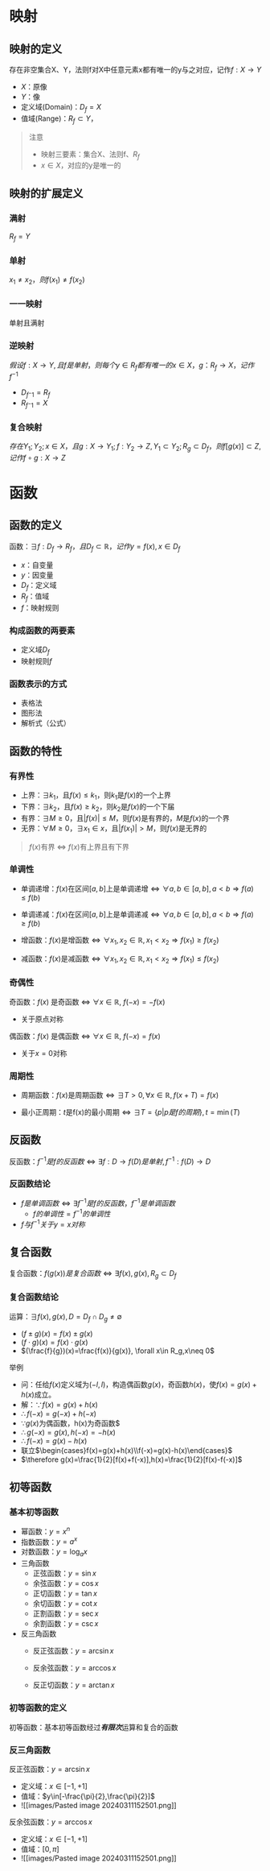 # 映射

## 映射的定义

存在非空集合X、Y，法则f对X中任意元素x都有唯一的y与之对应，记作$f:X\to Y$

- $X$：原像
- $Y$：像
- 定义域(Domain)：$D_f=X$
- 值域(Range)：$R_f\subset Y$，

> 注意
>
> - 映射三要素：集合X、法则f、$R_f$
> - $x\in X$，对应的y是唯一的

## 映射的扩展定义

### 满射

$R_f=Y$

### 单射

$x_1\neq x_2，则f(x_1)\neq f(x_2)$

### 一一映射

单射且满射

### 逆映射

$假设f:X\to Y, 且f是单射，则每个 y\in R_f都有唯一的x\in X，g：R_f\to X，记作f^{-1}$

- $D_{f^-1}=R_f$
- $R_{f^-1}=X$

### 复合映射

$存在Y_1;Y_2;x\in X，且g:X\to Y_1; f:Y_2\to Z,Y_1\subset Y_2;R_g\subset D_f，则f[g(x)]\subset Z,记作f\circ g:X\to Z$

# 函数

## 函数的定义

函数：$\exists f:D_f\to R_f，且D_f\subset \mathbb{R}，记作y=f(x),x\in D_f$

- $x$：自变量
- $y$：因变量
- $D_f$：定义域
- $R_f$：值域
- $f$：映射规则

### 构成函数的两要素

- 定义域$D_f$
- 映射规则$f$

### 函数表示的方式

- 表格法
- 图形法
- 解析式（公式）

## 函数的特性

### 有界性

- 上界：$\exists k_1$，且$f(x)\leq k_1$，则$k_1$是$f(x)$的一个上界
- 下界：$\exists k_2$，且$f(x)\geq k_2$，则$k_2$是$f(x)$的一个下届
- 有界：$\exists M\geq 0$，且$|f(x)|\leq M$，则$f(x)$是有界的，$M$是$f(x)$的一个界
- 无界：$\forall M\geq 0$，$\exists x_1\in x$，且$|f(x_1)| > M$，则$f(x)$是无界的

> $f(x)$有界 $\Longleftrightarrow$ $f(x)$有上界且有下界

### 单调性

- 单调递增：$f(x) \text{在区间} [a, b] \text{上是单调递增} \iff \forall a, b \in [a, b], a < b \Rightarrow f(a) \leq f(b)$
- 单调递减：$f(x) \text{在区间} [a, b] \text{上是单调递减} \iff \forall a, b \in [a, b], a < b \Rightarrow f(a) \geq f(b)$

- 增函数：$f(x) \text{是增函数} \iff \forall x_1, x_2 \in \mathbb{R}, x_1 < x_2 \Rightarrow f(x_1) \geq f(x_2)$
- 减函数：$f(x) \text{是减函数} \iff \forall x_1, x_2 \in \mathbb{R}, x_1 < x_2 \Rightarrow f(x_1) \leq f(x_2)$

### 奇偶性

奇函数：$f(x)$ 是奇函数 $\iff$ $\forall x \in \mathbb{R}$, $f(-x) = -f(x)$

- 关于原点对称

偶函数：$f(x)$ 是偶函数 $\iff$ $\forall x \in \mathbb{R}$, $f(-x) = f(x)$

- 关于$x=0$对称

### 周期性

- 周期函数：$f(x)\text{是周期函数} \iff \exists T > 0, \forall x \in \mathbb{R}, f(x+T) = f(x)$

- 最小正周期：$t \text{是f(x)的最小周期} \iff \exists T=\{p|p是f的周期\},t=\min(T)$

## 反函数

反函数：$f^{-1}是f的反函数\iff\exists f:D\to f(D)是单射,f^{-1}:f(D)\to D$

### 反函数结论

- $f是单调函数\iff \exists f^{-1}是f的反函数，f^{-1}是单调函数$
  - $f的单调性=f^{-1}的单调性$
- $f与f^{-1}关于y=x对称$

## 复合函数

复合函数：$f(g(x))是复合函数 \iff \exists f(x),g(x),R_g\subset D_f$

### 复合函数结论

运算：$\exists f(x),g(x),D=D_f \cap D_g \neq \emptyset$

- $(f\pm g)(x)=f(x)\pm g(x)$
- $(f \cdot g)(x)=f(x)\cdot g(x)$
- $(\frac{f}{g})(x)=\frac{f(x)}{g(x)}, \forall x\in R_g,x\neq 0$

举例
- 问：任给$f(x)$定义域为$(-l,l)$，构造偶函数$g(x)$，奇函数$h(x)$，使$f(x)=g(x)+h(x)$成立。
- 解：$\because f(x)=g(x)+h(x)$
- $\therefore f(-x)=g(-x)+h(-x)$
- $\because g(x)$为偶函数，h(x)为奇函数$
- $\therefore  g(-x)=g(x),h(-x)=-h(x)$
- $\therefore f(-x)=g(x)-h(x)$
- 联立$\begin{cases}f(x)=g(x)+h(x)\\f(-x)=g(x)-h(x)\end{cases}$
- $\therefore g(x)=\frac{1}{2}[f(x)+f(-x)],h(x)=\frac{1}{2}[f(x)-f(-x)]$


## 初等函数

### 基本初等函数
- 幂函数：$y=x^n$
- 指数函数：$y=a^x$
- 对数函数：$y=\log_{a}{x}$
- 三角函数
  - 正弦函数：$y=\sin x$
  - 余弦函数：$y=\cos x$
  - 正切函数：$y=\tan x$
  - 余切函数：$y=\cot x$
  - 正割函数：$y=\sec x$
  - 余割函数：$y=\csc x$
- 反三角函数
  - 反正弦函数：$y=\arcsin x$

  - 反余弦函数：$y=\arccos x$
  - 反正切函数：$y=\arctan x$
  
### 初等函数的定义

初等函数：基本初等函数经过***有限次***运算和复合的函数

### 反三角函数

反正弦函数：$y=\arcsin x$
- 定义域：$x\in[-1,+1]$
- 值域：$y\in[-\frac{\pi}{2},\frac{\pi}{2}]$
- ![[images/Pasted image 20240311152501.png]]

反余弦函数：$y=\arccos x$
- 定义域：$x\in[-1,+1]$
- 值域：$[0,\pi]$
- ![[images/Pasted image 20240311152501.png]]